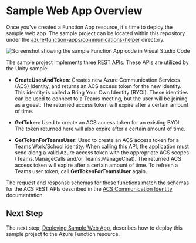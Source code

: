 # Sample Web App Overview
Once you've created a Function App resource, it's time to deploy the sample web app. The sample project can be located within this repository under the [azure/function-apps/communications-helper](https://microsoft.visualstudio.com/Analog/_git/oss.mixedreality.acs.sample?path=/azure/function-apps/communications-helper) directory.

![Screenshot showing the sample Function App code in Visual Studio Code](./images/image-200-function-app-code.png)

 The sample project implements three REST APIs. These APIs are utilized by the Unity sample:

* **CreateUserAndToken**:  Creates new Azure Communication Services (ACS) Identity, and returns an ACS access token for the new identity. This identity is called a Bring Your Own Identity (BYOI). These identities can be used to connect to a Teams meeting, but the user will be joining as a guest. The returned access token will expire after a certain amount of time.
  
* **GetToken**: Used to create an ACS access token for an existing BYOI. The token returned here will also expire after a certain amount of time.
  
* **GetTokenForTeamsUser**: Used to create an ACS access token for a Teams Work/School identity. When calling this API, the application must send along a valid Azure access token with the appropriate ACS scopes (Teams.ManageCalls and/or Teams.ManageChat). The returned ACS access token will expire after a certain amount of time. To refresh a Teams user token, call **GetTokenForTeamsUser** again.

The request and response schemas for these functions match the schemas for the ACS REST APIs described in the [ACS Communication Identity](https://docs.microsoft.com/en-us/rest/api/communication/communication-identity) documentation.

## Next Step
The next step, [Deploying Sample Web App](./azure-function-setup-4.md#deploying-sample-web-app), describes how to deploy this sample project to the Azure Function resource.




